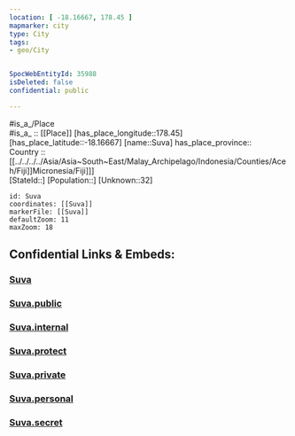 ```yaml
---
location: [ -18.16667, 178.45 ] 
mapmarker: city 
type: City
tags:
- geo/City


SpocWebEntityId: 35988
isDeleted: false
confidential: public

---
```

#is_a_/Place  
#is_a_ :: [[Place]] 
[has_place_longitude::178.45] 
[has_place_latitude::-18.16667] 
[name::Suva] 
has_place_province::  
Country ::[[../../../../Asia/Asia~South~East/Malay_Archipelago/Indonesia/Counties/Aceh/Fiji]]Micronesia/Fiji]]]  
[StateId::] 
[Population::] 
[Unknown::32] 


```leaflet
id: Suva
coordinates: [[Suva]] 
markerFile: [[Suva]] 
defaultZoom: 11 
maxZoom: 18
```


## Confidential Links & Embeds: 

### [Suva](/_Standards/Earth/Continent/Australasia/Melanesia/Fiji/Divisions~Fiji/Fiji~Central/counties~Central/Rewa/Suva.md) 

### [Suva.public](/_public/Earth/Continent/Australasia/Melanesia/Fiji/Divisions~Fiji/Fiji~Central/counties~Central/Rewa/Suva.public.md) 

### [Suva.internal](/_internal/Earth/Continent/Australasia/Melanesia/Fiji/Divisions~Fiji/Fiji~Central/counties~Central/Rewa/Suva.internal.md) 

### [Suva.protect](/_protect/Earth/Continent/Australasia/Melanesia/Fiji/Divisions~Fiji/Fiji~Central/counties~Central/Rewa/Suva.protect.md) 

### [Suva.private](/_private/Earth/Continent/Australasia/Melanesia/Fiji/Divisions~Fiji/Fiji~Central/counties~Central/Rewa/Suva.private.md) 

### [Suva.personal](/_personal/Earth/Continent/Australasia/Melanesia/Fiji/Divisions~Fiji/Fiji~Central/counties~Central/Rewa/Suva.personal.md) 

### [Suva.secret](/_secret/Earth/Continent/Australasia/Melanesia/Fiji/Divisions~Fiji/Fiji~Central/counties~Central/Rewa/Suva.secret.md)

